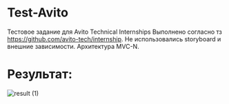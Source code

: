 # Test-Avito
Тестовое задание для Avito Technical Internships
Выполнено согласно тз https://github.com/avito-tech/internship.
Не использовались storyboard и внешние зависимости. Архитектура MVC-N.
# Результат: 
![result (1)](https://user-images.githubusercontent.com/52631476/111636916-fb789900-8809-11eb-8761-e2dda782e0ee.gif)

